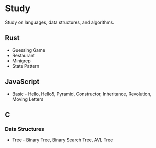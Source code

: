 # Study
Study on languages, data structures, and algorithms.

## Rust
- Guessing Game
- Restaurant
- Minigrep
- State Pattern

## JavaScript
- Basic - Hello, Hello5, Pyramid, Constructor, Inheritance, Revolution, Moving Letters

## C
### Data Structures
- Tree - Binary Tree, Binary Search Tree, AVL Tree
